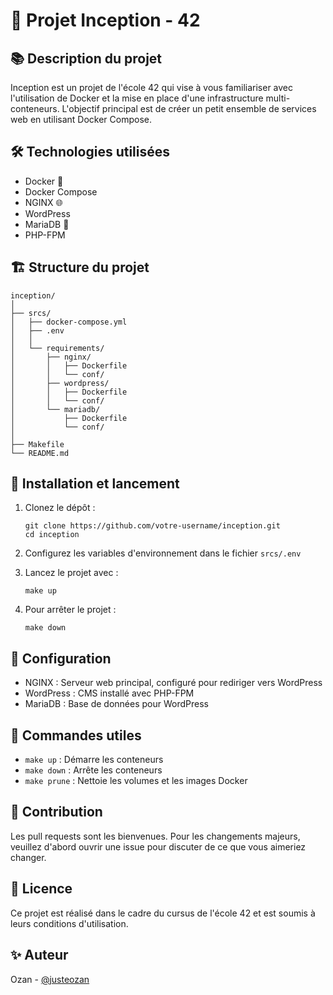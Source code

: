 # 🚀 Projet Inception - 42

## 📚 Description du projet

Inception est un projet de l'école 42 qui vise à vous familiariser avec l'utilisation de Docker et la mise en place d'une infrastructure multi-conteneurs. L'objectif principal est de créer un petit ensemble de services web en utilisant Docker Compose.

## 🛠️ Technologies utilisées

- Docker 🐳
- Docker Compose
- NGINX 🌐
- WordPress
- MariaDB 💾
- PHP-FPM

## 🏗️ Structure du projet

```
inception/
│
├── srcs/
│   ├── docker-compose.yml
│   ├── .env
│   │
│   └── requirements/
│       ├── nginx/
│       │   ├── Dockerfile
│       │   └── conf/
│       ├── wordpress/
│       │   ├── Dockerfile
│       │   └── conf/
│       └── mariadb/
│           ├── Dockerfile
│           └── conf/
│
├── Makefile
└── README.md
```

## 🚀 Installation et lancement

1. Clonez le dépôt :
   ```
   git clone https://github.com/votre-username/inception.git
   cd inception
   ```

2. Configurez les variables d'environnement dans le fichier `srcs/.env`

3. Lancez le projet avec :
   ```
   make up
   ```

4. Pour arrêter le projet :
   ```
   make down
   ```

## 🔧 Configuration

- NGINX : Serveur web principal, configuré pour rediriger vers WordPress
- WordPress : CMS installé avec PHP-FPM
- MariaDB : Base de données pour WordPress

## 📝 Commandes utiles

- `make up` : Démarre les conteneurs
- `make down` : Arrête les conteneurs
- `make prune` : Nettoie les volumes et les images Docker

## 🤝 Contribution

Les pull requests sont les bienvenues. Pour les changements majeurs, veuillez d'abord ouvrir une issue pour discuter de ce que vous aimeriez changer.

## 📜 Licence

Ce projet est réalisé dans le cadre du cursus de l'école 42 et est soumis à leurs conditions d'utilisation.

## ✨ Auteur

Ozan - [@justeozan](https://github.com/justeozan)
